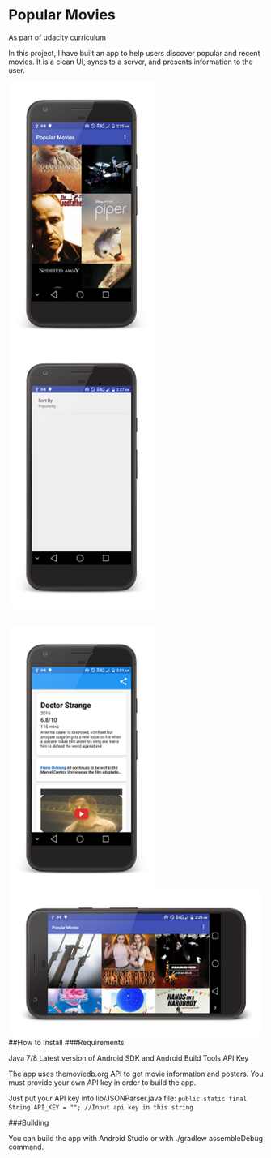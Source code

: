 # Popular Movies
As part of udacity curriculum

In this project, I have built an app to help users discover popular and recent movies.
It is a clean UI, syncs to a server, and presents information to the user.

<img src="https://github.com/maayyaannkk/popular-movies/blob/master/Screenshot1.png" 
 height="520" width="290" align="left"/>
 <img src="https://github.com/maayyaannkk/popular-movies/blob/master/Screenshot2.png" 
 height="520" width="290" />

 <br/>
  <img src="https://github.com/maayyaannkk/popular-movies/blob/master/Screenshot4.png" 
 height="520" width="290" align="left"/>
 <img src="https://github.com/maayyaannkk/popular-movies/blob/master/Screenshot3.png" 
 height="290" width="520" />
 <br/>
##How to Install
###Requirements

Java 7/8
Latest version of Android SDK and Android Build Tools
API Key

The app uses themoviedb.org API to get movie information and posters. You must provide your own API key in order to build the app.

Just put your API key into lib/JSONParser.java file:
`public static final String API_KEY = ""; //Input api key in this string`


###Building

You can build the app with Android Studio or with ./gradlew assembleDebug command.

